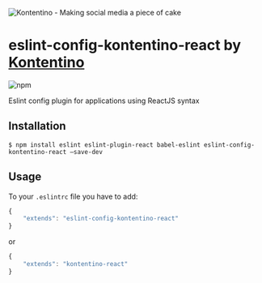 ![Kontentino - Making social media a piece of cake](https://static.kontentino.com/img/logo/logo.svg)

# eslint-config-kontentino-react by [Kontentino](https://www.kontentino.com/)

![npm](https://img.shields.io/npm/v/eslint-config-kontentino-react?style=plastic)

Eslint config plugin for applications using ReactJS syntax

## Installation
`$ npm install eslint eslint-plugin-react babel-eslint eslint-config-kontentino-react —save-dev`

## Usage
To your `.eslintrc` file you have to add:
```javascript
{
    "extends": "eslint-config-kontentino-react"
}
```

or

```javascript
{
    "extends": "kontentino-react"
}
```
